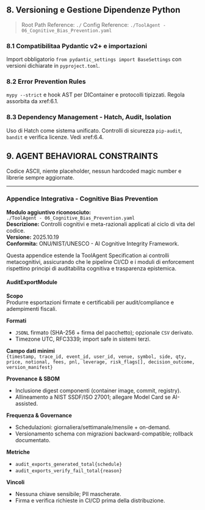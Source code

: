 <!-- ToolAgent Specification Block. No placeholder permitted. -->
<!-- hash: sha256-e4bea6fd051336ac461975a753aef23133b82d7c8ff907b44d745dc87307fb41 -->
## 8. Versioning e Gestione Dipendenze Python
> Root Path Reference: `./`
> Config Reference: `./ToolAgent - 06_Cognitive_Bias_Prevention.yaml`


### 8.1 Compatibilitaa Pydantic v2+ e importazioni

Import obbligatorio `from pydantic_settings import BaseSettings` con versioni dichiarate in `pyproject.toml`.

### 8.2 Error Prevention Rules

`mypy --strict` e hook AST per DIContainer e protocolli tipizzati. Regola assorbita da xref:6.1.

### 8.3 Dependency Management - Hatch, Audit, Isolation

Uso di Hatch come sistema unificato. Controlli di sicurezza `pip-audit`, `bandit` e verifica licenze. Vedi xref:6.4.

## 9. AGENT BEHAVIORAL CONSTRAINTS

Codice ASCII, niente placeholder, nessun hardcoded magic number e librerie sempre aggiornate.

---

### Appendice Integrativa - Cognitive Bias Prevention

**Modulo aggiuntivo riconosciuto:**  
`./ToolAgent - 06_Cognitive_Bias_Prevention.yaml`  
**Descrizione:** Controlli cognitivi e meta-razionali applicati al ciclo di vita del codice.  
**Versione:** 2025.10.19  
**Conformita:** ONU/NIST/UNESCO - AI Cognitive Integrity Framework.  

Questa appendice estende la ToolAgent Specification ai controlli metacognitivi,
assicurando che le pipeline CI/CD e i moduli di enforcement rispettino
principi di auditabilita cognitiva e trasparenza epistemica.

#### AuditExportModule

**Scopo**  
Produrre esportazioni firmate e certificabili per audit/compliance e adempimenti fiscali.

**Formati**  
- `JSONL` firmato (SHA-256 + firma del pacchetto); opzionale `CSV` derivato.  
- Timezone UTC, RFC3339; import safe in sistemi terzi.

**Campo dati minimi**  
`{timestamp, trace_id, event_id, user_id, venue, symbol, side, qty, price, notional, fees, pnl, leverage, risk_flags[], decision_outcome, version_manifest}`

**Provenance & SBOM**  
- Inclusione digest componenti (container image, commit, registry).  
- Allineamento a NIST SSDF/ISO 27001; allegare Model Card se AI-assisted.

**Frequenza & Governance**  
- Schedulazioni: giornaliera/settimanale/mensile + on-demand.  
- Versionamento schema con migrazioni backward-compatible; rollback documentato.

**Metriche**  
- `audit_exports_generated_total{schedule}`  
- `audit_exports_verify_fail_total{reason}`

**Vincoli**  
- Nessuna chiave sensibile; PII mascherate.  
- Firma e verifica richieste in CI/CD prima della distribuzione.
